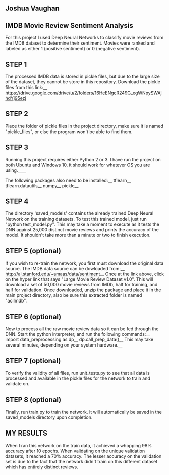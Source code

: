 ## Joshua Vaughan
## IMDB Movie Review Sentiment Analysis

For this project I used Deep Neural Networks to classify movie reviews from the IMDB dataset to determine their sentiment. Movies were ranked and labeled as either 1 (positive sentiment) or 0 (negative sentiment).

## STEP 1

The processed IMDB data is stored in pickle files, but due to the large size of the dataset, they cannot be store in this repository.
Download the pickle files from this link:__
  https://drive.google.com/drive/u/2/folders/16HeENgcR249G_egWNpySWAjhdYj95ezj

## STEP 2 

Place the folder of pickle files in the project directory, make sure it is named "pickle_files", or else the program won't be able to find them.

## STEP 3

Running this project requires either Python 2 or 3. I have run the project on both Ubuntu and Windows 10, it should work for whatever OS you are using.____

The following packages also need to be installed:__
  tflearn__
  tflearn.datautils__
  numpy__
  pickle__

## STEP 4

The directory 'saved_models' contains the already trained Deep Neural Network on the training datasets. To test this trained model, just run "python test_model.py". This may take a moment to execute as it tests the DNN against 25,000 distinct movie reviews and prints the accuracy of the model. It shouldn't take more than a minute or two to finish execution.

## STEP 5 (optional)

If you wish to re-train the network, you first must download the original data source. The IMDB data source can be dowloaded from:__
  http://ai.stanford.edu/~amaas/data/sentiment__
Once at the link above, click on the hyper link that says "Large Movie Review Dataset v1.0". This will download a set of 50,000 movie reviews from IMDb, half for training, and half for validation. Once downloaded, unzip the package and place it in the main project directory, also be sure this extracted folder is named "aclImdb".

## STEP 6 (optional)

Now to process all the raw movie review data so it can be fed through the DNN. 
Start the python interpreter, and run the following commands:__
  import data_preprocessing as dp__
  dp.call_prep_data()__
This may take several minutes, depending on your system hardware.__

## STEP 7 (optional)

To verify the validity of all files, run unit_tests.py to see that all data is processed and available in the pickle files for the network to train and validate on.

## STEP 8 (optional)

Finally, run train.py to train the network. It will automatically be saved in the saved_models directory upon completion.

## MY RESULTS

When I ran this network on the train data, it achieved a whopping 98% accuracy after 10 epochs. When validating on the unique validation datasets, it reached a 70% accuracy. The lesser accuracy on the validation set is due to the fact that the network didn't train on this different dataset which has entirely distinct reviews.

